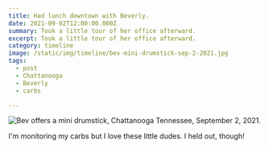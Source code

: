 ```yaml
---
title: Had lunch downtown with Beverly.
date: 2021-09-02T12:00:00.000Z
summary: Took a little tour of her office afterward. 
excerpt: Took a little tour of her office afterward. 
category: timeline
image: /static/img/timeline/bev-mini-drumstick-sep-2-2021.jpg
tags:
  - post 
  - Chattanooga
  - Beverly
  - carbs

---
```


![Bev offers a mini drumstick, Chattanooga Tennessee, September 2, 2021.](/static/img/timeline/bev-mini-drumstick-sep-2-2021.jpg "Bev offers a mini drumstick, Chattanooga Tennessee, September 2, 2021.")

I'm monitoring my carbs but I love these little dudes. I held out, though!